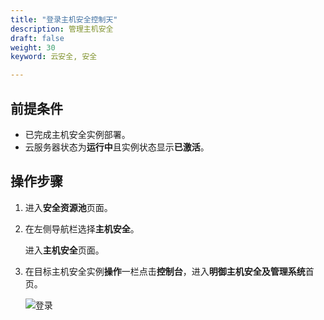 ```yaml
---
title: "登录主机安全控制天"
description: 管理主机安全
draft: false
weight: 30
keyword: 云安全, 安全

---
```


## 前提条件

* 已完成主机安全实例部署。
* 云服务器状态为**运行中**且实例状态显示**已激活**。

## 操作步骤

1. 进入**安全资源池**页面。

2. 在左侧导航栏选择**主机安全**。

   进入**主机安全**页面。

3. 在目标主机安全实例**操作**一栏点击**控制台**，进入**明御主机安全及管理系统**首页。

   ![登录](../../_images/ahvedr1.png)

